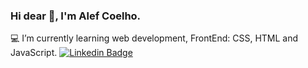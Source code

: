 ### Hi dear 👋, I'm Alef Coelho.

💻 I’m currently learning web development, FrontEnd: CSS, HTML and JavaScript.
[![Linkedin Badge](https://img.shields.io/badge/-LinkedIn-blue?style=flat-square&logo=Linkedin&logoColor=white&link=https://www.linkedin.com/in/fagnerpsantos/)](https://www.linkedin.com/in/alef-coelho/)




